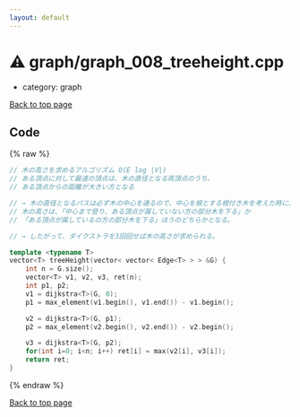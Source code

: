 ```yaml
---
layout: default
---
```


<!-- mathjax config similar to math.stackexchange -->
<script type="text/javascript" async
  src="https://cdnjs.cloudflare.com/ajax/libs/mathjax/2.7.5/MathJax.js?config=TeX-MML-AM_CHTML">
</script>
<script type="text/x-mathjax-config">
  MathJax.Hub.Config({
    TeX: { equationNumbers: { autoNumber: "AMS" }},
    tex2jax: {
      inlineMath: [ ['$','$'] ],
      processEscapes: true
    },
    "HTML-CSS": { matchFontHeight: false },
    displayAlign: "left",
    displayIndent: "2em"
  });
</script>

<script type="text/javascript" src="https://cdnjs.cloudflare.com/ajax/libs/jquery/3.4.1/jquery.min.js"></script>
<script src="https://cdn.jsdelivr.net/npm/jquery-balloon-js@1.1.2/jquery.balloon.min.js" integrity="sha256-ZEYs9VrgAeNuPvs15E39OsyOJaIkXEEt10fzxJ20+2I=" crossorigin="anonymous"></script>
<script type="text/javascript" src="../../assets/js/copy-button.js"></script>
<link rel="stylesheet" href="../../assets/css/copy-button.css" />


# :warning: graph/graph_008_treeheight.cpp
* category: graph


[Back to top page](../../index.html)



## Code
{% raw %}
```cpp
// 木の高さを求めるアルゴリズム O(E log |V|)
// ある頂点に対して最遠の頂点は、木の直径となる両頂点のうち、
// ある頂点からの距離が大きい方となる

// → 木の直径となるパスは必ず木の中心を通るので、中心を根とする根付き木を考えた時に、
// 木の高さは、「中心まで登り、ある頂点が属していない方の部分木を下る」か
// 「ある頂点が属しているの方の部分木を下る」ほうのどちらかとなる。

// → したがって、ダイクストラを3回回せば木の高さが求められる。

template <typename T>
vector<T> treeHeight(vector< vector< Edge<T> > > &G) {
    int n = G.size();
    vector<T> v1, v2, v3, ret(n);
    int p1, p2;
    v1 = dijkstra<T>(G, 0);
    p1 = max_element(v1.begin(), v1.end()) - v1.begin();

    v2 = dijkstra<T>(G, p1);
    p2 = max_element(v2.begin(), v2.end()) - v2.begin();

    v3 = dijkstra<T>(G, p2);
    for(int i=0; i<n; i++) ret[i] = max(v2[i], v3[i]);
    return ret;
}
```
{% endraw %}

[Back to top page](../../index.html)

